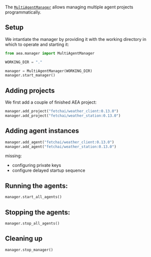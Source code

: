 
The <a href="../api/manager">`MultiAgentManager`</a> allows managing multiple agent projects programmatically.

## Setup

We intantiate the manager by providing it with the working directory in which to operate and starting it:

``` python
from aea.manager import MultiAgentManager

WORKING_DIR = "."

manager = MultiAgentManager(WORKING_DIR)
manager.start_manager()
```

## Adding projects

We first add a couple of finished AEA project:

``` python
manager.add_project("fetchai/weather_client:0.13.0")
manager.add_project("fetchai/weather_station:0.13.0")
```

## Adding agent instances

``` python
manager.add_agent("fetchai/weather_client:0.13.0")
manager.add_agent("fetchai/weather_station:0.13.0")
```

missing:
- configuring private keys
- configure delayed startup sequence


## Running the agents:

``` python
manager.start_all_agents()
```

## Stopping the agents:

``` python
manager.stop_all_agents()
```

## Cleaning up

``` python
manager.stop_manager()
```